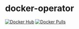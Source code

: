 # docker-operator
[![Docker Hub](https://github.com/arybolovlev/docker-operator/actions/workflows/docker-image-release.yaml/badge.svg)](https://github.com/arybolovlev/docker-operator/actions/workflows/docker-image-release.yaml) [![Docker Pulls](https://img.shields.io/docker/pulls/arybolovlev/docker-operator)](https://hub.docker.com/r/arybolovlev/docker-operator)
